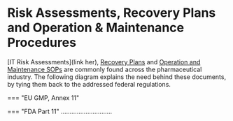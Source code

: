 # Risk Assessments, Recovery Plans and Operation & Maintenance Procedures

[IT Risk Assessments](link her), [Recovery Plans]() and [Operation and Maintenance SOPs]() are
commonly found across the pharmaceutical industry. 
The following diagram explains the need behind these documents, by tying them back to the addressed federal regulations.

=== "EU GMP, Annex 11"
	<object data="../images/diagram.svg" type="image/svg+xml" style="width:100%"></object>

=== "FDA Part 11"
	.............................
	

<!--	
Other relevant sections:

* 21 CFR 211.68(b)

-->